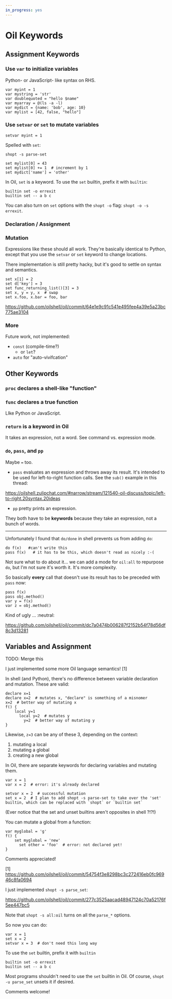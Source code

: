 ```yaml
---
in_progress: yes
---
```


Oil Keywords
============

<div id="toc">
</div>

## Assignment Keywords

### Use `var` to initialize variables

Python- or JavaScript- like syntax on RHS.

```
var myint = 1
var mystring = 'str'
var doublequoted = "hello $name"
var myarray = @(ls -a -l)
var mydict = {name: 'bob', age: 10}
var mylist = [42, false, "hello"]
```

### Use `setvar` or `set` to mutate variables

```
setvar myint = 1
```

Spelled with `set`:

```
shopt -s parse-set

set mylist[0] = 43
set mylist[0] += 1  # increment by 1
set mydict['name'] = 'other'
```

In Oil, `set` is a keyword.  To use the `set` builtin, prefix it with `builtin`:

```
builtin set -o errexit
builtin set -- a b c
```

You can also turn on `set` options with the `shopt -o` flag: `shopt -o -s
errexit`.

### Declaration / Assignment

### Mutation

Expressions like these should all work.  They're basically identical to Python,
except that you use the `setvar` or `set` keyword to change locations.

There implementation is still pretty hacky, but it's good to settle on syntax and semantics.

```
set x[1] = 2
set d['key'] = 3
set func_returning_list()[3] = 3
set x, y = y, x  # swap
set x.foo, x.bar = foo, bar
```

https://github.com/oilshell/oil/commit/64e1e9c91c541e495fee4a39e5a23bc775ae3104

### More

Future work, not implemented:

- `const` (compile-time?)
  - or `let`?
- `auto` for "auto-vivifcation"


## Other Keywords

### `proc` declares a shell-like "function"

### `func` declares a true function

LIke Python or JavaScript.

### `return` is a keyword in Oil

It takes an expression, not a word.  See command vs. expression mode.

### `do`, `pass`, and `pp`

Maybe `=` too.


- `pass` evaluates an expression and throws away its result.   It's intended to be used for left-to-right function calls.  See the `sub()` example in this thread:

https://oilshell.zulipchat.com/#narrow/stream/121540-oil-discuss/topic/left-to-right.20syntax.20ideas

- `pp` pretty prints an expression.

They both have to be **keywords** because they take an expression, not a bunch of words.

-----

Unfortunately I found that `do/done` in shell prevents us from adding `do`:

    do f(x)   #can't write this
    pass f(x)   # it has to be this, which doesn't read as nicely :-(


Not sure what to do about it... we can add a mode for `oil:all` to repurpose `do`, but I'm not sure it's worth it.  It's more complexity. 

So basically **every** call that doesn't use its result has to be preceded with
`pass` now:

    pass f(x)
    pass obj.method()
    var y = f(x)
    var z = obj.method()

Kind of ugly ... :neutral:


https://github.com/oilshell/oil/commit/dc7a0474b006287f2152b54f78d56df8c3d13281


## Variables and Assignment

TODO: Merge this


I just implemented some more Oil language semantics! [1]

In shell (and Python), there's no difference between variable declaration and mutation.  These are valid:

```
declare x=1  
declare x=2  # mutates x, "declare" is something of a misnomer
x=2  # better way of mutating x
f() {
    local y=1
      local y=2  # mutates y
        y=2  # better way of mutating y
}
```

Likewise, `z=3` can be any of these 3, depending on the context:

1. mutating a local
2. mutating a global
3. creating a new global

In Oil, there are separate keywords for declaring variables and mutating them.

```
var x = 1
var x = 2  # error: it's already declared

setvar x = 2  # successful mutation
set x = 2  # I plan to add shopt -s parse-set to take over the 'set' builtin, which can be replaced with `shopt` or `builtin set`
```

(Ever notice that the set and unset builtins aren't opposites in shell ?!?!)

You can mutate a global from a function:

```
var myglobal = 'g'
f() {
    set myglobal = 'new'
      set other = 'foo'  # error: not declared yet!
}
```

Comments appreciated!

[1] https://github.com/oilshell/oil/commit/54754f3e8298bc3c272416eb0fc96946c8fa0694


I just implemented `shopt -s parse_set`:

https://github.com/oilshell/oil/commit/277c3525aacad48947124c70a52176f5ee447bc5

Note that `shopt -s all:oil` turns on all the `parse_*` options.

So now you can do:

```
var x = 1
set x = 2
setvar x = 3  # don't need this long way
```

To use the `set` builtin, prefix it with `builtin`

```
builtin set -o errexit
builtin set -- a b c
```

Most programs shouldn't need to use the `set` builtin in Oil.  Of course, `shopt -u parse_set` unsets it if desired.

Comments welcome!
